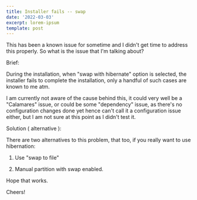```yaml
---
title: Installer fails -- swap
date: '2022-03-03'
excerpt: lorem-ipsum
template: post
---
```

This has been a known issue for sometime and I didn't get time to address this properly. So what is the issue that I'm talking about?

Brief:

During the installation, when "swap with hibernate" option is selected, the installer fails to complete the installation, only a handful of such cases are known to me atm. 

I am currently not aware of the cause behind this, it could very well be a "Calamares" issue, or could be some "dependency" issue, as there's no configuration changes done yet hence can't call it a configuration issue either, but I am not sure at this point as I didn't test it.

Solution ( alternative ):

There are two alternatives to this problem, that too, if you really want to use hibernation:

1.  Use "swap to file" 

2.  Manual partition with swap enabled.

Hope that works.

Cheers!

